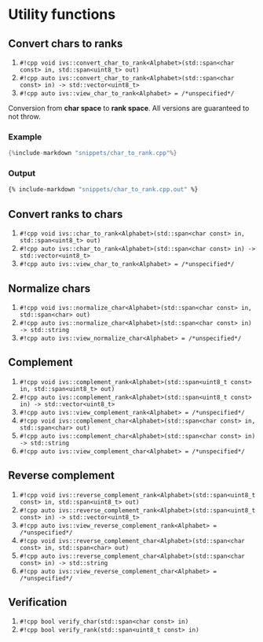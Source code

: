 # Utility functions
## Convert chars to ranks
1. `#!cpp void ivs::convert_char_to_rank<Alphabet>(std::span<char const> in, std::span<uint8_t> out)`
2. `#!cpp auto ivs::convert_char_to_rank<Alphabet>(std::span<char const> in) -> std::vector<uint8_t>`
3. `#!cpp auto ivs::view_char_to_rank<Alphabet> = /*unspecified*/`

Conversion from **char space** to **rank space**.
All versions are guaranteed to not throw.

### Example
```cpp
{%include-markdown "snippets/char_to_rank.cpp"%}
```
### Output
```bash
{% include-markdown "snippets/char_to_rank.cpp.out" %}
```

## Convert ranks to chars
1. `#!cpp void ivs::char_to_rank<Alphabet>(std::span<char const> in, std::span<uint8_t> out)`
2. `#!cpp auto ivs::char_to_rank<Alphabet>(std::span<char const> in) -> std::vector<uint8_t>`
3. `#!cpp auto ivs::view_char_to_rank<Alphabet> = /*unspecified*/`

## Normalize chars
1. `#!cpp void ivs::normalize_char<Alphabet>(std::span<char const> in, std::span<char> out)`
2. `#!cpp auto ivs::normalize_char<Alphabet>(std::span<char const> in) -> std::string`
3. `#!cpp auto ivs::view_normalize_char<Alphabet> = /*unspecified*/`

## Complement
1. `#!cpp void ivs::complement_rank<Alphabet>(std::span<uint8_t const> in, std::span<uint8_t> out)`
2. `#!cpp auto ivs::complement_rank<Alphabet>(std::span<uint8_t const> in) -> std::vector<uint8_t>`
3. `#!cpp auto ivs::view_complement_rank<Alphabet> = /*unspecified*/`
4. `#!cpp void ivs::complement_char<Alphabet>(std::span<char const> in, std::span<char> out)`
5. `#!cpp auto ivs::complement_char<Alphabet>(std::span<char const> in) -> std::string`
6. `#!cpp auto ivs::view_complement_char<Alphabet> = /*unspecified*/`

## Reverse complement
1. `#!cpp void ivs::reverse_complement_rank<Alphabet>(std::span<uint8_t const> in, std::span<uint8_t> out)`
2. `#!cpp auto ivs::reverse_complement_rank<Alphabet>(std::span<uint8_t const> in) -> std::vector<uint8_t>`
3. `#!cpp auto ivs::view_reverse_complement_rank<Alphabet> = /*unspecified*/`
4. `#!cpp void ivs::reverse_complement_char<Alphabet>(std::span<char const> in, std::span<char> out)`
5. `#!cpp auto ivs::reverse_complement_char<Alphabet>(std::span<char const> in) -> std::string`
6. `#!cpp auto ivs::view_reverse_complement_char<Alphabet> = /*unspecified*/`

## Verification
1. `#!cpp bool verify_char(std::span<char const> in)`
2. `#!cpp bool verify_rank(std::span<uint8_t const> in)`
